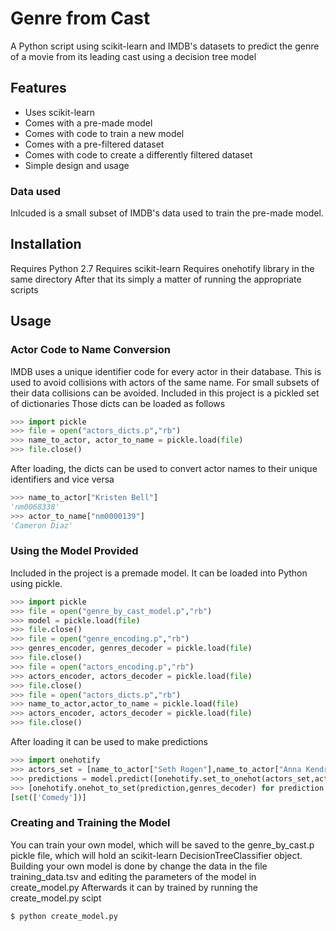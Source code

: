 # Genre from Cast

A Python script using scikit-learn and IMDB's datasets to predict the genre of a movie from its leading cast using a decision tree model

## Features
* Uses scikit-learn
* Comes with a pre-made model
* Comes with code to train a new model
* Comes with a pre-filtered dataset
* Comes with code to create a differently filtered dataset
* Simple design and usage

### Data used
Inlcuded is a small subset of IMDB's data used to train the pre-made model.


## Installation
Requires Python 2.7
Requires scikit-learn
Requires onehotify library in the same directory
After that its simply a matter of running the appropriate scripts


## Usage
### Actor Code to Name Conversion
IMDB uses a unique identifier code for every actor in their database. This is used to avoid collisions with actors of the same name. For small subsets of their data collisions can be avoided. Included in this project is a pickled set of dictionaries 
Those dicts can be loaded as follows
```python
>>> import pickle
>>> file = open("actors_dicts.p","rb")
>>> name_to_actor, actor_to_name = pickle.load(file)
>>> file.close()
```
After loading, the dicts can be used to convert actor names to their unique identifiers and vice versa
```python
>>> name_to_actor["Kristen Bell"]
'nm0068338'
>>> actor_to_name["nm0000139"]
'Cameron Diaz'
```

### Using the Model Provided
Included in the project is a premade model. It can be loaded into Python using pickle.
```python
>>> import pickle
>>> file = open("genre_by_cast_model.p","rb")
>>> model = pickle.load(file)
>>> file.close()
>>> file = open("genre_encoding.p","rb")
>>> genres_encoder, genres_decoder = pickle.load(file)
>>> file.close()
>>> file = open("actors_encoding.p","rb")
>>> actors_encoder, actors_decoder = pickle.load(file)
>>> file.close()
>>> file = open("actors_dicts.p","rb")
>>> name_to_actor,actor_to_name = pickle.load(file)
>>> actors_encoder, actors_decoder = pickle.load(file)
>>> file.close()
```
After loading it can be used to make predictions
```python
>>> import onehotify
>>> actors_set = [name_to_actor["Seth Rogen"],name_to_actor["Anna Kendrick"]]
>>> predictions = model.predict([onehotify.set_to_onehot(actors_set,actors_encoder)])
>>> [onehotify.onehot_to_set(prediction,genres_decoder) for prediction in predictions]
[set(['Comedy'])]
```

### Creating and Training the Model
You can train your own model, which will be saved to the genre_by_cast.p pickle file, which will hold an scikit-learn DecisionTreeClassifier object. Building your own model is done by change the data in the file training_data.tsv and editing the parameters of the model in create_model.py
Afterwards it can by trained by running the create_model.py scipt

```console
$ python create_model.py
```
